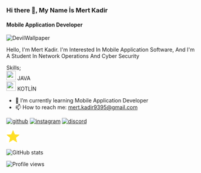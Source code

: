 ### Hi there 👋, My Name İs Mert Kadir
#### Mobile Application Developer
![DevilWallpaper](https://user-images.githubusercontent.com/77637289/105749779-f4918080-5f54-11eb-96f6-18b18904c831.jpg)

Hello, I'm Mert Kadir. I'm Interested In Mobile Application Software, And I'm A Student In Network Operations And Cyber ​​Security

Skills;  
<img src='https://user-images.githubusercontent.com/77637289/105752167-fdd01c80-5f57-11eb-9e54-4c2426092cdd.png' width='25' height='25' > JAVA  
<img src='https://user-images.githubusercontent.com/77637289/105751622-53f09000-5f57-11eb-8251-fcfcda37a9ec.png' width='25' height='25' > KOTLİN 


- 🌱 I’m currently learning Mobile Application Developer 
- 📫 How to reach me: mert.kadir9395@gmail.com 


[<img src='https://cdn.jsdelivr.net/npm/simple-icons@3.0.1/icons/github.svg' alt='github' height='40'>](https://github.com/MertKadir-Devil)  [<img src='https://cdn.jsdelivr.net/npm/simple-icons@3.0.1/icons/instagram.svg' alt='instagram' height='40'>](https://www.instagram.com/https://www.instagram.com/9mertkadir//)  [<img src='https://cdn.jsdelivr.net/npm/simple-icons@3.0.1/icons/discord.svg' alt='discord' height='40'>](https://discord.gg/NHJ7evtJ38)  

<a href='https://stars.github.com/'><img src='https://raw.githubusercontent.com/acervenky/animated-github-badges/master/assets/starbadge.gif' width='35' height='35'></a> 


![GitHub stats](https://github-readme-stats.vercel.app/api?username=MertKadir-Devil&show_icons=true)  

![Profile views](https://gpvc.arturio.dev/MertKadir-Devil)  


